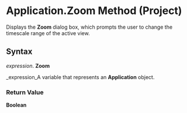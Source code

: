 
# Application.Zoom Method (Project)

Displays the  **Zoom** dialog box, which prompts the user to change the timescale range of the active view.


## Syntax

 _expression_. **Zoom**

 _expression_A variable that represents an  **Application** object.


### Return Value

 **Boolean**

